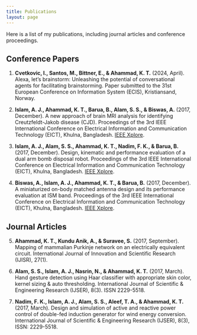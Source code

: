 ```yaml
---
title: Publications
layout: page
---
```


Here is a list of my publications, including journal articles and conference proceedings.

## Conference Papers

1. **Cvetkovic, I., Santos, M., Bittner, E., & Ahammad, K. T.** (2024, April). Alexa, let’s brainstorm: Unleashing the potential of conversational agents for facilitating brainstorming. Paper submitted to the 31st European Conference on Information System (ECIS), Kristiansand, Norway.

2. **Islam, A. J., Ahammad, K. T., Barua, B., Alam, S. S., & Biswas, A.** (2017, December). A new approach of brain MRI analysis for identifying Creutzfeldt-Jakob disease (CJD). Proceedings of the 3rd IEEE International Conference on Electrical Information and Communication Technology (EICT), Khulna, Bangladesh. [IEEE Xplore](http://ieeexplore.ieee.org/stamp/stamp.jsp?tp=&arnumber=8275191&isnumber=8275120).

3. **Islam, A. J., Alam, S. S., Ahammad, K. T., Nadim, F. K., & Barua, B.** (2017, December). Design, kinematic and performance evaluation of a dual arm bomb disposal robot. Proceedings of the 3rd IEEE International Conference on Electrical Information and Communication Technology (EICT), Khulna, Bangladesh. [IEEE Xplore](http://ieeexplore.ieee.org/stamp/stamp.jsp?tp=&arnumber=8275193&isnumber=8275120).

4. **Biswas, A., Islam, A. J., Ahammad, K. T., & Barua, B.** (2017, December). A miniaturized on-body matched antenna design and its performance evaluation at ISM band. Proceedings of the 3rd IEEE International Conference on Electrical Information and Communication Technology (EICT), Khulna, Bangladesh. [IEEE Xplore](http://ieeexplore.ieee.org/stamp/stamp.jsp?tp=&arnumber=8275170&isnumber=8275120).

## Journal Articles

5. **Ahammad, K. T., Kundu Anik, A., & Suravee, S.** (2017, September). Mapping of mammalian Purkinje network on an electrically equivalent circuit. International Journal of Innovation and Scientific Research (IJISR), 27(1). 

6. **Alam, S. S., Islam, A. J., Nasrin, N., & Ahammad, K. T.** (2017, March). Hand gesture detection using Haar classifier with appropriate skin color, kernel sizing & auto thresholding. International Journal of Scientific & Engineering Research (IJSER), 8(3). ISSN 2229-5518.

7. **Nadim, F. K., Islam, A. J., Alam, S. S., Aleef, T. A., & Ahammad, K. T.** (2017, March). Design and simulation of active and reactive power control of double-fed induction generator for wind energy conversion. International Journal of Scientific & Engineering Research (IJSER), 8(3), ISSN: 2229-5518.



